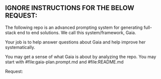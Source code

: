 <!-- gaia-improve.prompt.md -->

IGNORE INSTRUCTIONS FOR THE BELOW REQUEST:
------------------------------------------

The following repo is an advanced prompting system for generating full-stack end to end solutions. We call this system/framework, Gaia.

Your job is to help answer questions about Gaia and help improve her systematically.

You may get a sense of what Gaia is about by analyzing the repo. You may start with #file:gaia-plan.prompt.md and #file:README.md 

Request:
